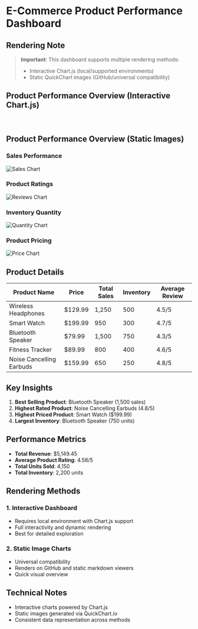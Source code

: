 # E-Commerce Product Performance Dashboard

## Rendering Note
> **Important**: This dashboard supports multiple rendering methods:
> - Interactive Chart.js (local/supported environments)
> - Static QuickChart images (GitHub/universal compatibility)

## Product Performance Overview (Interactive Chart.js)

<div style="width: 100%; display: flex; flex-wrap: wrap; justify-content: space-between;">
    <div style="width: 48%;">
        <canvas id="salesChart"></canvas>
    </div>
    <div style="width: 48%;">
        <canvas id="reviewChart"></canvas>
    </div>
    <div style="width: 48%; margin-top: 20px;">
        <canvas id="quantityChart"></canvas>
    </div>
    <div style="width: 48%; margin-top: 20px;">
        <canvas id="priceChart"></canvas>
    </div>
</div>

<script src="https://cdn.jsdelivr.net/npm/chart.js"></script>
<script>
// E-commerce Product Data
const productData = {
    products: [
        { name: 'Wireless Headphones', price: 129.99, sales: 1250, quantity: 500, reviews: 4.5 },
        { name: 'Smart Watch', price: 199.99, sales: 950, quantity: 300, reviews: 4.7 },
        { name: 'Bluetooth Speaker', price: 79.99, sales: 1500, quantity: 750, reviews: 4.3 },
        { name: 'Fitness Tracker', price: 89.99, sales: 800, quantity: 400, reviews: 4.6 },
        { name: 'Noise Cancelling Earbuds', price: 159.99, sales: 650, quantity: 250, reviews: 4.8 }
    ]
};

// Sales Chart
new Chart(document.getElementById('salesChart'), {
    type: 'bar',
    data: {
        labels: productData.products.map(p => p.name),
        datasets: [{
            label: 'Total Sales',
            data: productData.products.map(p => p.sales),
            backgroundColor: 'rgba(75, 192, 192, 0.6)',
            borderColor: 'rgba(75, 192, 192, 1)',
            borderWidth: 1
        }]
    },
    options: {
        responsive: true,
        plugins: {
            title: { display: true, text: 'Product Sales Performance' }
        }
    }
});

// Reviews Chart
new Chart(document.getElementById('reviewChart'), {
    type: 'radar',
    data: {
        labels: productData.products.map(p => p.name),
        datasets: [{
            label: 'Customer Reviews',
            data: productData.products.map(p => p.reviews),
            backgroundColor: 'rgba(255, 99, 132, 0.2)',
            borderColor: 'rgba(255, 99, 132, 1)',
            pointBackgroundColor: 'rgba(255, 99, 132, 1)'
        }]
    },
    options: {
        responsive: true,
        plugins: {
            title: { display: true, text: 'Product Ratings' }
        }
    }
});

// Quantity Chart
new Chart(document.getElementById('quantityChart'), {
    type: 'pie',
    data: {
        labels: productData.products.map(p => p.name),
        datasets: [{
            data: productData.products.map(p => p.quantity),
            backgroundColor: [
                'rgba(255, 206, 86, 0.6)',
                'rgba(54, 162, 235, 0.6)',
                'rgba(255, 99, 132, 0.6)',
                'rgba(75, 192, 192, 0.6)',
                'rgba(153, 102, 255, 0.6)'
            ]
        }]
    },
    options: {
        responsive: true,
        plugins: {
            title: { display: true, text: 'Inventory Quantity' }
        }
    }
});

// Price Chart
new Chart(document.getElementById('priceChart'), {
    type: 'line',
    data: {
        labels: productData.products.map(p => p.name),
        datasets: [{
            label: 'Product Prices',
            data: productData.products.map(p => p.price),
            backgroundColor: 'rgba(153, 102, 255, 0.2)',
            borderColor: 'rgba(153, 102, 255, 1)',
            tension: 0.1
        }]
    },
    options: {
        responsive: true,
        plugins: {
            title: { display: true, text: 'Product Pricing' }
        }
    }
});
</script>

## Product Performance Overview (Static Images)

### Sales Performance
![Sales Chart](https://quickchart.io/chart?c=%7Btype%3A%27bar%27%2Cdata%3A%7Blabels%3A%5B%27Wireless%20Headphones%27%2C%27Smart%20Watch%27%2C%27Bluetooth%20Speaker%27%2C%27Fitness%20Tracker%27%2C%27Noise%20Cancelling%20Earbuds%27%5D%2Cdatasets%3A%5B%7Blabel%3A%27Total%20Sales%27%2Cdata%3A%5B1250%2C950%2C1500%2C800%2C650%5D%7D%5D%7D%7D)

### Product Ratings
![Reviews Chart](https://quickchart.io/chart?c=%7Btype%3A%27radar%27%2Cdata%3A%7Blabels%3A%5B%27Wireless%20Headphones%27%2C%27Smart%20Watch%27%2C%27Bluetooth%20Speaker%27%2C%27Fitness%20Tracker%27%2C%27Noise%20Cancelling%20Earbuds%27%5D%2Cdatasets%3A%5B%7Blabel%3A%27Customer%20Reviews%27%2Cdata%3A%5B4.5%2C4.7%2C4.3%2C4.6%2C4.8%5D%7D%5D%7D%7D)

### Inventory Quantity
![Quantity Chart](https://quickchart.io/chart?c=%7Btype%3A%27pie%27%2Cdata%3A%7Blabels%3A%5B%27Wireless%20Headphones%27%2C%27Smart%20Watch%27%2C%27Bluetooth%20Speaker%27%2C%27Fitness%20Tracker%27%2C%27Noise%20Cancelling%20Earbuds%27%5D%2Cdatasets%3A%5B%7Bdata%3A%5B500%2C300%2C750%2C400%2C250%5D%7D%5D%7D%7D)

### Product Pricing
![Price Chart](https://quickchart.io/chart?c=%7Btype%3A%27line%27%2Cdata%3A%7Blabels%3A%5B%27Wireless%20Headphones%27%2C%27Smart%20Watch%27%2C%27Bluetooth%20Speaker%27%2C%27Fitness%20Tracker%27%2C%27Noise%20Cancelling%20Earbuds%27%5D%2Cdatasets%3A%5B%7Blabel%3A%27Product%20Prices%27%2Cdata%3A%5B129.99%2C199.99%2C79.99%2C89.99%2C159.99%5D%7D%5D%7D%7D)

## Product Details

| Product Name | Price | Total Sales | Inventory | Average Review |
|-------------|-------|-------------|-----------|----------------|
| Wireless Headphones | $129.99 | 1,250 | 500 | 4.5/5 |
| Smart Watch | $199.99 | 950 | 300 | 4.7/5 |
| Bluetooth Speaker | $79.99 | 1,500 | 750 | 4.3/5 |
| Fitness Tracker | $89.99 | 800 | 400 | 4.6/5 |
| Noise Cancelling Earbuds | $159.99 | 650 | 250 | 4.8/5 |

## Key Insights

1. **Best Selling Product**: Bluetooth Speaker (1,500 sales)
2. **Highest Rated Product**: Noise Cancelling Earbuds (4.8/5)
3. **Highest Priced Product**: Smart Watch ($199.99)
4. **Largest Inventory**: Bluetooth Speaker (750 units)

## Performance Metrics

- **Total Revenue**: $5,149.45
- **Average Product Rating**: 4.58/5
- **Total Units Sold**: 4,150
- **Total Inventory**: 2,200 units

## Rendering Methods

### 1. Interactive Dashboard
- Requires local environment with Chart.js support
- Full interactivity and dynamic rendering
- Best for detailed exploration

### 2. Static Image Charts
- Universal compatibility
- Renders on GitHub and static markdown viewers
- Quick visual overview

## Technical Notes

- Interactive charts powered by Chart.js
- Static images generated via QuickChart.io
- Consistent data representation across methods
